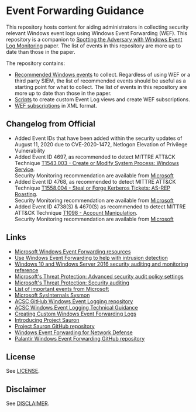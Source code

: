 # Event Forwarding Guidance

This repository hosts content for aiding administrators in collecting security relevant Windows event logs using Windows Event Forwarding (WEF). This repository is a companion to [Spotting the Adversary with Windows Event Log Monitoring](https://apps.nsa.gov/iaarchive/library/ia-guidance/security-configuration/applications/assets/public/upload/Spotting-the-Adversary-with-Windows-Event-Log-Monitoring.pdf) paper. The list of events in this repository are more up to date than those in the paper.

The repository contains:

* [Recommended Windows events](./Events/) to collect. Regardless of using WEF or a third party SIEM, the list of recommended events should be useful as a starting point for what to collect. The list of events in this repository are more up to date than those in the paper.
* [Scripts](./scripts/) to create custom Event Log views and create WEF subscriptions.
* [WEF subscriptions](./Subscriptions/) in XML format.

## Changelog from Official
* Added Event IDs that have been added within the security updates of August 11, 2020 due to CVE-2020-1472, Netlogon Elevation of Privilege Vulnerability
* Added Event ID 4697, as recommended to detect MITTRE ATT&CK Technique [T1543.003 - Create or Modify System Process: Windows Service](https://attack.mitre.org/techniques/T1543/003/).<BR>
Security Monitoring recommendation are available from [Microsoft](https://docs.microsoft.com/en-us/windows/security/threat-protection/auditing/event-4697#security-monitoring-recommendations)
* Added Event ID 4768, as recommended to detect MITTRE ATT&CK Technique [T1558.004 - Steal or Forge Kerberos Tickets: AS-REP Roasting](https://attack.mitre.org/techniques/T1558/004/).<BR>
Security Monitoring recommendation are available from [Microsoft](https://docs.microsoft.com/en-us/windows/security/threat-protection/auditing/event-4768#security-monitoring-recommendations)
* Added Event ID 4738(S) & 4670(S) as recommended to detect MITTRE ATT&CK Technique [T1098 - Account Manipulation](https://attack.mitre.org/techniques/T1098/).<BR>
Security Monitoring recommendation are available from [Microsoft](https://docs.microsoft.com/en-us/windows/security/threat-protection/auditing/event-4738)


## Links

* [Microsoft Windows Event Forwarding resources](https://aka.ms/wef)
* [Use Windows Event Forwarding to help with intrusion detection](https://docs.microsoft.com/en-us/windows/security/threat-protection/use-windows-event-forwarding-to-assist-in-intrusion-detection)
* [Windows 10 and Windows Server 2016 security auditing and monitoring reference](https://www.microsoft.com/en-us/download/details.aspx?id=52630)
* [Microsoft's Threat Protection: Advanced security audit policy settings](https://docs.microsoft.com/en-us/windows/security/threat-protection/auditing/advanced-security-audit-policy-settings)
* [Microsoft's Threat Protection: Security auditing](https://docs.microsoft.com/en-us/windows/security/threat-protection/auditing/security-auditing-overview)
* [List of important events from Microsoft](https://docs.microsoft.com/en-us/windows-server/identity/ad-ds/plan/appendix-l--events-to-monitor)
* [Microsoft SysInternals Sysmon](https://docs.microsoft.com/en-us/sysinternals/downloads/sysmon)
* [ACSC GitHub Windows Event Logging repository](https://github.com/AustralianCyberSecurityCentre/windows_event_logging)
* [ACSC Windows Event Logging Technical Guidance](https://acsc.gov.au/publications/protect/Windows_Event_Logging_Technical_Guidance.pdf)
* [Creating Custom Windows Event Forwarding Logs](https://blogs.technet.microsoft.com/russellt/2016/05/18/creating-custom-windows-event-forwarding-logs/)
* [Introducing Project Sauron](https://blogs.technet.microsoft.com/russellt/2017/05/09/project-sauron-introduction/)
* [Project Sauron GitHub repository](https://github.com/russelltomkins/project-sauron)
* [Windows Event Forwarding for Network Defense](https://medium.com/palantir/windows-event-forwarding-for-network-defense-cb208d5ff86f)
* [Palantir Windows Event Forwarding GitHub repository](https://github.com/palantir/windows-event-forwarding)

## License

See [LICENSE](./LICENSE.md).

## Disclaimer

See [DISCLAIMER](./DISCLAIMER.md).
